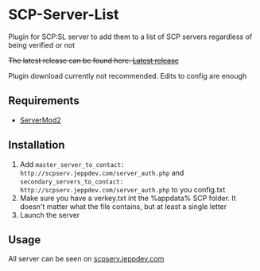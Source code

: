 # SCP-Server-List
Plugin for SCP:SL server to add them to a list of SCP servers regardless of being verified or not

~~The latest release can be found here: [Latest release](https://github.com/jeppevinkel/SCP-Server-List/releases/latest)~~

Plugin download currently not recommended. Edits to config are enough

## Requirements
* [ServerMod2](https://github.com/Grover-c13/Smod2)

## Installation
1. Add `master_server_to_contact: http://scpserv.jeppdev.com/server_auth.php` and `secondary_servers_to_contact: http://scpserv.jeppdev.com/server_auth.php` to you config.txt
2. Make sure you have a verkey.txt int the %appdata% SCP folder. It doesn't matter what the file contains, but at least a single letter
2. Launch the server

## Usage
All server can be seen on [scpserv.jeppdev.com](https://scpserv.jeppdev.com/)

